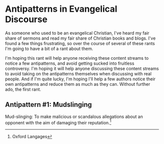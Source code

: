 # Antipatterns in Evangelical Discourse

As someone who used to be an evangelical Christian, I've heard my fair share of sermons and read my fair share of Christian books and blogs. I've found a few things frustrating, so over the course of several of these rants I'm going to have a bit of a rant about them.

I'm hoping this rant will help anyone receiving these content streams to notice a few antipatterns, and avoid getting sucked into fruitless controversy. I'm hoping it will help anyone discussing these content streams to avoid taking on the antipatterns themselves when discussing with real people. And if I'm quite lucky, I'm hoping I'll help a few authors notice their own antipatterns and reduce them as much as they can. Without further ado, the first rant.

## Antipattern #1: Mudslinging

Mud-slinging: To make malicious or scandalous allegations about an opponent with the aim of damaging their reputation.[^1]


[^1]: Oxford Langages